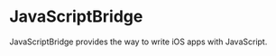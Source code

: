 JavaScriptBridge
================

JavaScriptBridge provides the way to write iOS apps with JavaScript.
